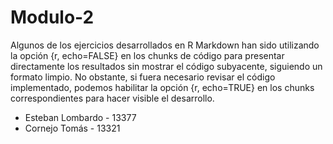 # Modulo-2

Algunos de los ejercicios desarrollados en R Markdown han sido utilizando la opción {r, echo=FALSE} en los chunks de código para presentar directamente los resultados sin mostrar el código subyacente, siguiendo un formato limpio. No obstante, si fuera necesario revisar el código implementado, podemos habilitar la opción {r, echo=TRUE}
en los chunks correspondientes para hacer visible el desarrollo.

* Esteban Lombardo - 13377
* Cornejo Tomás - 13321
